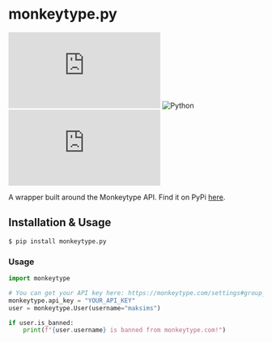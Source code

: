 # monkeytype.py

![PyPI - Version](https://img.shields.io/pypi/v/monkeytype.py)
![Python](https://img.shields.io/badge/3.9+-Python-blue) 
![GitHub License](https://img.shields.io/github/license/m2ksims/monkeytype.py)

A wrapper built around the Monkeytype API. Find it on PyPi [here](https://pypi.org/project/monkeytype.py/).

## Installation & Usage
```
$ pip install monkeytype.py
```
### Usage
```py
import monkeytype

# You can get your API key here: https://monkeytype.com/settings#group_dangerZone
monkeytype.api_key = "YOUR_API_KEY"
user = monkeytype.User(username="maksims")

if user.is_banned:
    print(f"{user.username} is banned from monkeytype.com!")
```